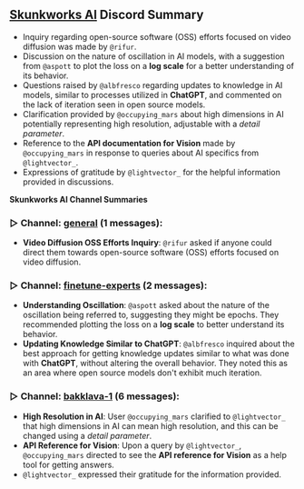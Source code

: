 
## [Skunkworks AI](https://discord.com/channels/1131084849432768614) Discord Summary

- Inquiry regarding open-source software (OSS) efforts focused on video diffusion was made by `@rifur`.
- Discussion on the nature of oscillation in AI models, with a suggestion from `@aspott` to plot the loss on a **log scale** for a better understanding of its behavior.
- Questions raised by `@albfresco` regarding updates to knowledge in AI models, similar to processes utilized in **ChatGPT**, and commented on the lack of iteration seen in open source models.
- Clarification provided by `@occupying_mars` about high dimensions in AI potentially representing high resolution, adjustable with a *detail parameter*.
- Reference to the **API documentation for Vision** made by `@occupying_mars` in response to queries about AI specifics from `@lightvector_`.
- Expressions of gratitude by `@lightvector_` for the helpful information provided in discussions.

**Skunkworks AI Channel Summaries**

### ▷ Channel: [general](https://discord.com/channels/1131084849432768614/1131084849906716735) (1 messages): 

- **Video Diffusion OSS Efforts Inquiry**: `@rifur` asked if anyone could direct them towards open-source software (OSS) efforts focused on video diffusion.


### ▷ Channel: [finetune-experts](https://discord.com/channels/1131084849432768614/1131669354912678028) (2 messages): 

- **Understanding Oscillation**: `@aspott` asked about the nature of the oscillation being referred to, suggesting they might be epochs. They recommended plotting the loss on a **log scale** to better understand its behavior.
- **Updating Knowledge Similar to ChatGPT**: `@albfresco` inquired about the best approach for getting knowledge updates similar to what was done with **ChatGPT**, without altering the overall behavior. They noted this as an area where open source models don't exhibit much iteration.


### ▷ Channel: [bakklava-1](https://discord.com/channels/1131084849432768614/1163141825092145182) (6 messages): 

- **High Resolution in AI**: User `@occupying_mars` clarified to `@lightvector_` that high dimensions in AI can mean high resolution, and this can be changed using a *detail parameter*.
- **API Reference for Vision**: Upon a query by `@lightvector_`, `@occupying_mars` directed to see the **API reference for Vision** as a help tool for getting answers.
- `@lightvector_` expressed their gratitude for the information provided.


        